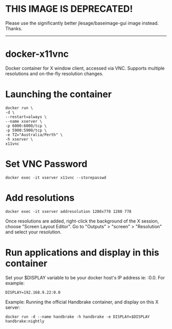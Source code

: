 # THIS IMAGE IS DEPRECATED! #

Please use the significantly better jlesage/baseimage-gui image instead. Thanks.

--------------------

# docker-x11vnc
Docker container for X window client, accessed via VNC. Supports multiple resolutions and on-the-fly resolution changes.

# Launching the container
```
docker run \
-d \
--restart=always \
--name xserver \
-p 6000:6000/tcp \
-p 5900:5900/tcp \
-e TZ="Australia/Perth" \
-h xserver \
x11vnc
```

# Set VNC Password
```
docker exec -it xserver x11vnc --storepasswd
```

# Add resolutions
```
docker exec -it xserver addresolution 1280x778 1280 778
```
Once resolutions are added, right-click the background of the X session, choose "Screen Layout Editor". Go to "Outputs" > "screen" > "Resolution" and select your resolution.

# Run applications and display in this container
Set your $DISPLAY variable to be your docker host's IP address ie: <IP>:0.0.
For example:
```
DISPLAY=192.168.9.22:0.0
```
  
Example: Running the official Handbrake container, and display on this X server:
```
docker run -d --name handbrake -h handbrake -e DISPLAY=$DISPLAY handbrake:nightly
```
